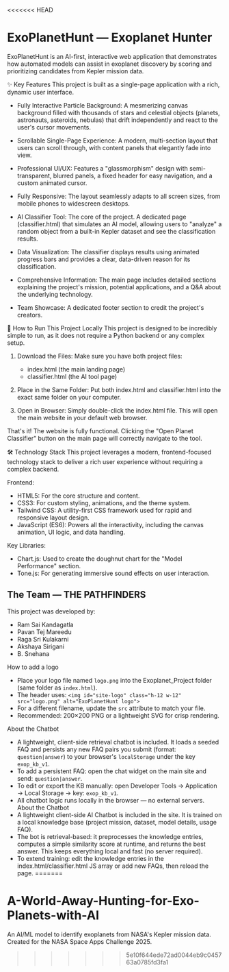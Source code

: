 <<<<<<< HEAD
# ExoPlanetHunt — Exoplanet Hunter

ExoPlanetHunt is an AI-first, interactive web application that demonstrates how automated models can assist in exoplanet discovery by scoring and prioritizing candidates from Kepler mission data.

✨ Key Features
This project is built as a single-page application with a rich, dynamic user interface.

- Fully Interactive Particle Background: A mesmerizing canvas background filled with thousands of stars and celestial objects (planets, astronauts, asteroids, nebulas) that drift independently and react to the user's cursor movements.

- Scrollable Single-Page Experience: A modern, multi-section layout that users can scroll through, with content panels that elegantly fade into view.

- Professional UI/UX: Features a "glassmorphism" design with semi-transparent, blurred panels, a fixed header for easy navigation, and a custom animated cursor.

- Fully Responsive: The layout seamlessly adapts to all screen sizes, from mobile phones to widescreen desktops.

- AI Classifier Tool: The core of the project. A dedicated page (classifier.html) that simulates an AI model, allowing users to "analyze" a random object from a built-in Kepler dataset and see the classification results.

- Data Visualization: The classifier displays results using animated progress bars and provides a clear, data-driven reason for its classification.

- Comprehensive Information: The main page includes detailed sections explaining the project's mission, potential applications, and a Q&A about the underlying technology.

- Team Showcase: A dedicated footer section to credit the project's creators.

🚀 How to Run This Project Locally
This project is designed to be incredibly simple to run, as it does not require a Python backend or any complex setup.

1. Download the Files: Make sure you have both project files:
   - index.html (the main landing page)
   - classifier.html (the AI tool page)

2. Place in the Same Folder: Put both index.html and classifier.html into the exact same folder on your computer.

3. Open in Browser: Simply double-click the index.html file. This will open the main website in your default web browser.

That's it! The website is fully functional. Clicking the "Open Planet Classifier" button on the main page will correctly navigate to the tool.

🛠️ Technology Stack
This project leverages a modern, frontend-focused technology stack to deliver a rich user experience without requiring a complex backend.

Frontend:

- HTML5: For the core structure and content.
- CSS3: For custom styling, animations, and the theme system.
- Tailwind CSS: A utility-first CSS framework used for rapid and responsive layout design.
- JavaScript (ES6): Powers all the interactivity, including the canvas animation, UI logic, and data handling.

Key Libraries:

- Chart.js: Used to create the doughnut chart for the "Model Performance" section.
- Tone.js: For generating immersive sound effects on user interaction.

## The Team — THE PATHFINDERS
This project was developed by:
- Ram Sai Kandagatla
- Pavan Tej Mareedu
- Raga Sri Kulakarni
- Akshaya Sirigani
- B. Snehana

How to add a logo
- Place your logo file named `logo.png` into the Exoplanet_Project folder (same folder as `index.html`).
- The header uses: `<img id="site-logo" class="h-12 w-12" src="logo.png" alt="ExoPlanetHunt logo">`
- For a different filename, update the `src` attribute to match your file.
- Recommended: 200×200 PNG or a lightweight SVG for crisp rendering.

About the Chatbot
- A lightweight, client-side retrieval chatbot is included. It loads a seeded FAQ and persists any new FAQ pairs you submit (format: `question|answer`) to your browser's `localStorage` under the key `exop_kb_v1`.
- To add a persistent FAQ: open the chat widget on the main site and send: `question|answer`.
- To edit or export the KB manually: open Developer Tools → Application → Local Storage → key: `exop_kb_v1`.
- All chatbot logic runs locally in the browser — no external servers.
About the Chatbot
- A lightweight client-side AI Chatbot is included in the site. It is trained on a local knowledge base (project mission, dataset, model details, usage FAQ).
- The bot is retrieval-based: it preprocesses the knowledge entries, computes a simple similarity score at runtime, and returns the best answer. This keeps everything local and fast (no server required).
- To extend training: edit the knowledge entries in the index.html/classifier.html JS array or add new FAQs, then reload the page.
=======
# A-World-Away-Hunting-for-Exo-Planets-with-AI
An AI/ML model to identify exoplanets from NASA's Kepler mission data. Created for the NASA Space Apps Challenge 2025.
>>>>>>> 5e10f644ede72ad0044eb9c045763a0785fd3fa1
